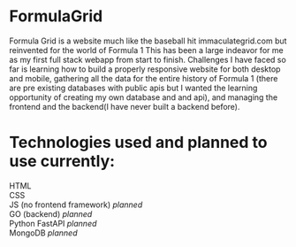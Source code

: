 # FormulaGrid
Formula Grid is a website much like the baseball hit immaculategrid.com but reinvented for the world of Formula 1
This has been a large indeavor for me as my first full stack webapp from start to finish. Challenges I have faced so far is learning how to build a properly responsive website
for both desktop and mobile, gathering all the data for the entire history of Formula 1 (there are pre existing databases with public apis but I wanted the learning opportunity of creating
my own database and and api), and managing the frontend and the backend(I have never built a backend before).

 # Technologies used and planned to use currently:
HTML  
CSS  
JS (no frontend framework) *planned*  
GO (backend) *planned*  
Python FastAPI *planned*  
MongoDB *planned*  
